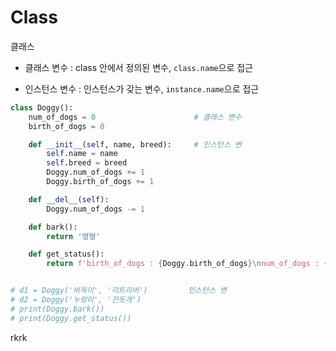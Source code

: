 # Class

클래스

- 클래스 변수 : class 안에서 정의된 변수, `class.name`으로 접근

- 인스턴스 변수 : 인스턴스가 갖는 변수, `instance.name`으로 접근

```python
class Doggy():
    num_of_dogs = 0                      # 클래스 변수
    birth_of_dogs = 0

    def __init__(self, name, breed):     # 인스턴스 변
        self.name = name
        self.breed = breed
        Doggy.num_of_dogs += 1
        Doggy.birth_of_dogs += 1

    def __del__(self):
        Doggy.num_of_dogs -= 1

    def bark():
        return '멍멍'

    def get_status():
        return f'birth_of_dogs : {Doggy.birth_of_dogs}\nnum_of_dogs : {Doggy.num_of_dogs}'


# d1 = Doggy('바둑이', '리트리버')         인스턴스 변
# d2 = Doggy('누렁이', '진돗개')
# print(Doggy.bark())
# print(Doggy.get_status())
```

rkrk
